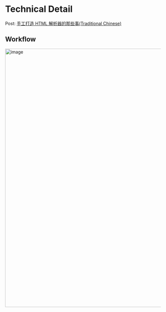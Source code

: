 # Technical Detail
Post: [手工打造 HTML 解析器的那些事(Traditional Chinese)](https://medium.com/zrealm-ios-dev/%E6%89%8B%E5%B7%A5%E6%89%93%E9%80%A0-html-%E8%A7%A3%E6%9E%90%E5%99%A8%E7%9A%84%E9%82%A3%E4%BA%9B%E4%BA%8B-2724f02f6e7)

## Workflow
<img width="835" alt="image" src="https://user-images.githubusercontent.com/33706588/224503026-737fc07d-12d1-4368-b6c5-59a3bbf56b30.png">
